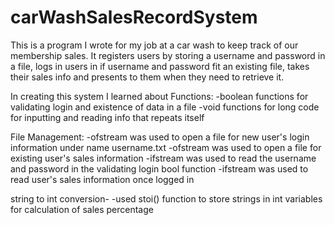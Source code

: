 # carWashSalesRecordSystem
 This is a program I wrote for my job at a car wash to keep track of our membership sales. It registers users by storing a username and password in a file, logs in users in if username and password fit an existing file, takes their sales info and presents to them when they need to retrieve it.

In creating this system I learned about 
Functions:
-boolean functions for validating login and existence of data in a file
-void functions for long code for inputting and reading info that repeats itself

File Management:
-ofstream was used to open a file for new user's login information under name username.txt
-ofstream was used to open a file for existing user's sales information
-ifstream was used to read the username and password in the validating login bool function
-ifstream was used to read user's sales information once logged in

string to int conversion-
-used stoi() function to store strings in int variables for calculation of sales percentage